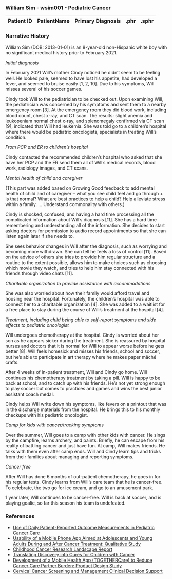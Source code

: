 ### William Sim - wsim001 - Pediatric Cancer


| Patient ID | PatientName   | Primary Diagnosis  | .phr | .sphr |
| ------------- | :-------- | :-------- | :-------- | :-------- | 



### Narrative History

William Sim (DOB: 2013-01-01) is an 8-year-old non-Hispanic white boy with no significant medical history prior to February 2021.  

_Initial diagnosis_  

In February 2021 Will’s mother Cindy noticed he didn’t seem to be feeling well. He looked pale, seemed to have lost his appetite, had developed a fever, and seemed to bruise easily [1, 2, 10]. Due to his symptoms, Will misses several of his soccer games. 

Cindy took Will to the pediatrician to be checked out. Upon examining Will, the pediatrician was concerned by his symptoms and sent them to a nearby emergency room [3]. At the emergency room they did blood work, including blood count, chest x-ray, and CT scan. The results: slight anemia and leukopeniam normal chest x-ray, and splenomegaly confirmed via CT scan [9], indicated that Will had leukemia. She was told go to a children’s hospital where there would be pediatric oncologists, specialists in treating Will’s condition. 

_From PCP and ER to children’s hospital_  

Cindy contacted the recommended children’s hospital who asked that she have her PCP and the ER send them all of Will’s medical records, blood work, radiology images, and CT scans.  

_Mental health of child and caregiver_  

(This part was added based on Growing Good feedback to add mental health of child and of caregiver – what you see child feel and go through + is that normal? What are best practices to help a child? Help alleviate stress within a family. … Understand commonality with others.) 

Cindy is shocked, confused, and having a hard time processing all the complicated information about Will’s diagnosis [11]. She has a hard time remembering and understanding all of the information. She decides to start asking doctors for permission to audio record appointments so that she can listen again later if she needs to.  

She sees behavior changes in Will after the diagnosis, such as worrying and becoming more withdrawn. She can tell he feels a loss of control [11]. Based on the advice of others she tries to provide him regular structure and a routine to the extent possible, allows him to make choices such as choosing which movie they watch, and tries to help him stay connected with his friends through video chats [11]. 

_Charitable organization to provide assistance with accommodations_  

She was also worried about how their family would afford travel and housing near the hospital. Fortunately, the children’s hospital was able to connect her to a charitable organization [4]. She was added to a waitlist for a free place to stay during the course of Will’s treatment at the hospital [4]. 

_Treatment, including child being able to self-report symptoms and side effects to pediatric oncologist_  

Will undergoes chemotherapy at the hospital. Cindy is worried about her son as he appears sicker during the treatment. She is reassured by hospital nurses and doctors that it is normal for Will to appear worse before he gets better [8]. Will feels homesick and misses his friends, school and soccer, but he’s able to participate in art therapy where he makes paper mâché crafts.  

After 4 weeks of in-patient treatment, Will and Cindy go home. Will continues his chemotherapy treatment by taking a pill. Will is happy to be back at school, and to catch up with his friends. He’s not yet strong enough to play soccer but comes to practices and games and wins the best junior assistant coach medal.  

Cindy helps Will write down his symptoms, like fevers on a printout that was in the discharge materials from the hospital. He brings this to his monthly checkups with his pediatric oncologist. 
 
_Camp for kids with cancer/tracking symptoms_  

Over the summer, Will goes to a camp with other kids with cancer. He sings by the campfire, learns archery, and paints. Briefly, he can escape from his reality of battling cancer and just have fun. At camp, Will makes friends. He talks with them even after camp ends. Will and Cindy learn tips and tricks from their families about managing and reporting symptoms.  

_Cancer free_  

After Will has done 6 months of out-patient chemotherapy, he goes in for his regular tests. Cindy learns from Will’s care team that he is cancer-free. To celebrate, the two go for ice cream, and go to an amusement park.  

1 year later, Will continues to be cancer-free. Will is back at soccer, and is playing goalie, so far this season his team is undefeated.  

### References

- [Use of Daily Patient-Reported Outcome Measurements in Pediatric Cancer Care](https://jamanetwork.com/journals/jamanetworkopen/fullarticle/2794638)  
- [Usability of a Mobile Phone App Aimed at Adolescents and Young Adults During and After Cancer Treatment: Qualitative Study](https://cancer.jmir.org/2020/1/e15008/)
- [Childhood Cancer Research Landscape Report](https://www.cancer.org/research/acs-research-highlights/childhood-cancer-research-highlights/childhood-cancer-research-landscape-report.html)
- [Translating Discovery into Cures for Children with Cancer](https://www.cancer.org/content/dam/cancer-org/research/translating-discovery-into-cures-for-children-with-cancer-landscape-report.pdf)
- [Development of a Mobile Health App (TOGETHERCare) to Reduce Cancer Care Partner Burden: Product Design Study](https://formative.jmir.org/2021/8/e22608)
- [Cervical Cancer Screening and Management Clinical Decision Support](https://ccsm-cds-tools.github.io/ccsm-cds-dashboard/#/tests-fhir)


